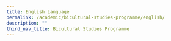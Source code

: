 ```yaml
---
title: English Language
permalink: /academic/bicultural-studies-programme/english/
description: ""
third_nav_title: Bicultural Studies Programme
---
```



